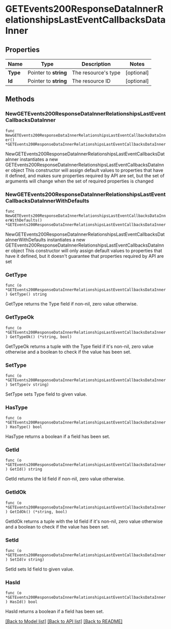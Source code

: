 # GETEvents200ResponseDataInnerRelationshipsLastEventCallbacksDataInner

## Properties

Name | Type | Description | Notes
------------ | ------------- | ------------- | -------------
**Type** | Pointer to **string** | The resource&#39;s type | [optional] 
**Id** | Pointer to **string** | The resource ID | [optional] 

## Methods

### NewGETEvents200ResponseDataInnerRelationshipsLastEventCallbacksDataInner

`func NewGETEvents200ResponseDataInnerRelationshipsLastEventCallbacksDataInner() *GETEvents200ResponseDataInnerRelationshipsLastEventCallbacksDataInner`

NewGETEvents200ResponseDataInnerRelationshipsLastEventCallbacksDataInner instantiates a new GETEvents200ResponseDataInnerRelationshipsLastEventCallbacksDataInner object
This constructor will assign default values to properties that have it defined,
and makes sure properties required by API are set, but the set of arguments
will change when the set of required properties is changed

### NewGETEvents200ResponseDataInnerRelationshipsLastEventCallbacksDataInnerWithDefaults

`func NewGETEvents200ResponseDataInnerRelationshipsLastEventCallbacksDataInnerWithDefaults() *GETEvents200ResponseDataInnerRelationshipsLastEventCallbacksDataInner`

NewGETEvents200ResponseDataInnerRelationshipsLastEventCallbacksDataInnerWithDefaults instantiates a new GETEvents200ResponseDataInnerRelationshipsLastEventCallbacksDataInner object
This constructor will only assign default values to properties that have it defined,
but it doesn't guarantee that properties required by API are set

### GetType

`func (o *GETEvents200ResponseDataInnerRelationshipsLastEventCallbacksDataInner) GetType() string`

GetType returns the Type field if non-nil, zero value otherwise.

### GetTypeOk

`func (o *GETEvents200ResponseDataInnerRelationshipsLastEventCallbacksDataInner) GetTypeOk() (*string, bool)`

GetTypeOk returns a tuple with the Type field if it's non-nil, zero value otherwise
and a boolean to check if the value has been set.

### SetType

`func (o *GETEvents200ResponseDataInnerRelationshipsLastEventCallbacksDataInner) SetType(v string)`

SetType sets Type field to given value.

### HasType

`func (o *GETEvents200ResponseDataInnerRelationshipsLastEventCallbacksDataInner) HasType() bool`

HasType returns a boolean if a field has been set.

### GetId

`func (o *GETEvents200ResponseDataInnerRelationshipsLastEventCallbacksDataInner) GetId() string`

GetId returns the Id field if non-nil, zero value otherwise.

### GetIdOk

`func (o *GETEvents200ResponseDataInnerRelationshipsLastEventCallbacksDataInner) GetIdOk() (*string, bool)`

GetIdOk returns a tuple with the Id field if it's non-nil, zero value otherwise
and a boolean to check if the value has been set.

### SetId

`func (o *GETEvents200ResponseDataInnerRelationshipsLastEventCallbacksDataInner) SetId(v string)`

SetId sets Id field to given value.

### HasId

`func (o *GETEvents200ResponseDataInnerRelationshipsLastEventCallbacksDataInner) HasId() bool`

HasId returns a boolean if a field has been set.


[[Back to Model list]](../README.md#documentation-for-models) [[Back to API list]](../README.md#documentation-for-api-endpoints) [[Back to README]](../README.md)


